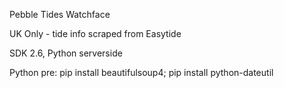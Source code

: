 Pebble Tides Watchface

UK Only - tide info scraped from Easytide

SDK 2.6, Python serverside 

Python pre:
pip install beautifulsoup4;
pip install python-dateutil



